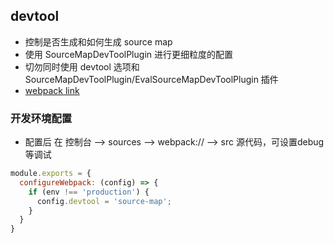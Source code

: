 ## devtool
* 控制是否生成和如何生成 source map
* 使用 SourceMapDevToolPlugin 进行更细粒度的配置
* 切勿同时使用 devtool 选项和 SourceMapDevToolPlugin/EvalSourceMapDevToolPlugin 插件
* [webpack link](https://webpack.docschina.org/configuration/devtool/#root)

### 开发环境配置
* 配置后 在 控制台 --> sources --> webpack:// --> src 源代码，可设置debug等调试
```js
module.exports = {
  configureWebpack: (config) => {
    if (env !== 'production') {
      config.devtool = 'source-map';
    }
  }
}
```